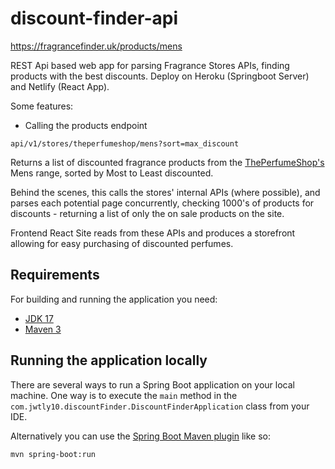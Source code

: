 
# discount-finder-api

https://fragrancefinder.uk/products/mens

REST Api based web app for parsing Fragrance Stores APIs, finding products with the best discounts. Deploy on Heroku (Springboot Server) and Netlify (React App).

Some features:
- Calling the products endpoint

```
api/v1/stores/theperfumeshop/mens?sort=max_discount
```

Returns a list of discounted fragrance products from the [ThePerfumeShop's](https://www.theperfumeshop.com) Mens range, sorted by Most to Least discounted.

Behind the scenes, this calls the stores' internal APIs (where possible), and parses each potential page concurrently, checking 1000's of products for discounts - returning a list of only the on sale products on the site. 

Frontend React Site reads from these APIs and produces a storefront allowing for easy purchasing of discounted perfumes.

## Requirements

For building and running the application you need:

- [JDK 17](http://www.oracle.com/technetwork/java/javase/downloads/jdk8-downloads-2133151.html)
- [Maven 3](https://maven.apache.org)

## Running the application locally

There are several ways to run a Spring Boot application on your local machine. One way is to execute the `main` method in the `com.jwtly10.discountFinder.DiscountFinderApplication` class from your IDE.

Alternatively you can use the [Spring Boot Maven plugin](https://docs.spring.io/spring-boot/docs/current/reference/html/build-tool-plugins-maven-plugin.html) like so:

```shell
mvn spring-boot:run
```
